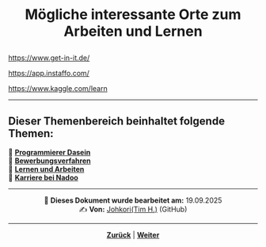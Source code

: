 # <p align="center">Mögliche interessante Orte zum Arbeiten und Lernen</p>

<https://www.get-in-it.de/>

<https://app.instaffo.com/>

<https://www.kaggle.com/learn>

---

**Dieser Themenbereich beinhaltet folgende Themen:**
---

🔹 [**Programmierer Dasein**](/docs/08-karriere/02-anwendungsentwickler_beruf/01-programmierer_dasein/README.md)<br>
🔹 [**Bewerbungsverfahren**](/docs/08-karriere/02-anwendungsentwickler_beruf/02-bewerbungsverfahren/README.md) <br>
🔹 [**Lernen und Arbeiten**](/docs/08-karriere/02-anwendungsentwickler_beruf/03-lernen_und_arbeiten/README.md) <br>
🔹 [**Karriere bei Nadoo**](/docs/08-karriere/02-anwendungsentwickler_beruf/04-karriere_bei_nadoo/README.md) <br>

---

<p align="center">
📅 <strong>Dieses Dokument wurde bearbeitet am:</strong> 19.09.2025
<br>
✍️ <strong>Von:</strong> <a href="https://github.com/johkori">Johkori(Tim H.)</a> (GitHub)
</p>

---

<p align="center">
<a href="/docs/08-karriere/02-anwendungsentwickler_beruf/02-bewerbungsverfahren/03-dos_and_donts/README.md"><strong>Zurück</strong></a> | 
<a href="/docs/08-karriere/02-anwendungsentwickler_beruf/04-karriere_bei_nadoo/README.md"><strong>Weiter</strong></a>
</p>